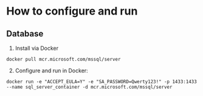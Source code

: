 # How to configure and run

## Database
1. Install via Docker
```
docker pull mcr.microsoft.com/mssql/server
```
2. Configure and run in Docker:
```
docker run -e "ACCEPT_EULA=Y" -e "SA_PASSWORD=Qwerty123!" -p 1433:1433 --name sql_server_container -d mcr.microsoft.com/mssql/server
```